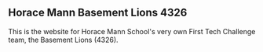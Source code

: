 ## Horace Mann Basement Lions 4326
This is the website for Horace Mann School's very own First Tech Challenge team, the Basement Lions (4326).
